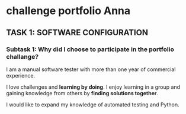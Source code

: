 # challenge portfolio Anna
 
## TASK 1: SOFTWARE CONFIGURATION

### Subtask 1: Why did I choose to participate in the portfolio challange?

I am a manual software tester with more than one year of commercial experience. 

I love challenges and **learning by doing**. I enjoy learning in a group and gaining knowledge from others by **finding solutions together**. 

I would like to expand my knowledge of automated testing and Python.

